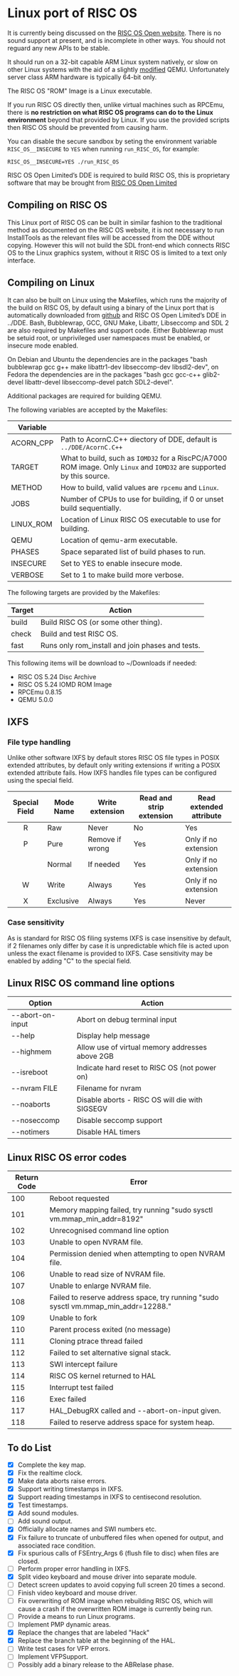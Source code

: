 # Linux port of RISC OS

It is currently being discussed on the [RISC OS Open website](https://www.riscosopen.org/forum/forums/3/topics/9068). There is no sound support at present, and is incomplete in other ways. You should not reguard any new APIs to be stable.

It should run on a 32-bit capable ARM Linux system natively, or slow on other Linux systems with the aid of a slightly [modified](mixed/Linux/Support/qemu_swi.diff) QEMU. Unfortunately server class ARM hardware is typically 64-bit only.

The RISC OS "ROM" Image is a Linux executable.

If you run RISC OS directly then, unlike virtual machines such as RPCEmu, there is **no restriction on what RISC OS programs can do to the Linux environment** beyond that provided by Linux. If you use the provided scripts then RISC OS should be prevented from causing harm.

You can disable the secure sandbox by seting the environment variable `RISC_OS__INSECURE` to `YES` when running `run_RISC_OS`, for example:

```
RISC_OS__INSECURE=YES ./run_RISC_OS
```

RISC OS Open Limited’s DDE is required to build RISC OS, this is proprietary software that may be brought from [RISC OS Open Limited](https://www.riscosopen.org/content/sales/dde)

## Compiling on RISC OS

This Linux port of RISC OS can be built in similar fashion to the traditional method as documented on the RISC OS website, it is not necessary to run InstallTools as the relevant files will be accessed from the DDE without copying. However this will not build the SDL front-end which connects RISC OS to the Linux graphics system, without it RISC OS is limited to a text only interface.

## Compiling on Linux

It can also be built on Linux using the Makefiles, which runs the majority of the build on RISC OS, by default using a binary of the Linux port that is automatically downloaded from [github](https://github.com/TimothyEBaldwin/RO_Linux) and RISC OS Open Limited’s DDE in ../DDE. Bash, Bubblewrap, GCC, GNU Make, Libattr, Libseccomp and SDL 2 are also required by Makefiles and support code. Either Bubblewrap must be setuid root, or unprivileged user namespaces must be enabled, or insecure mode enabled.

On Debian and Ubuntu the dependencies are in the packages "bash bubblewrap gcc g++ make libattr1-dev libseccomp-dev libsdl2-dev", on Fedora the dependencies are in the packages "bash gcc gcc-c++ glib2-devel libattr-devel libseccomp-devel patch SDL2-devel".

Additional packages are required for building QEMU.

The following variables are accepted by the Makefiles:

| Variable   | |
| ---        | ---    |
| ACORN_CPP  | Path to AcornC.C++ diectory of DDE, default is `../DDE/AcornC.C++`
| TARGET     | What to build, such as `IOMD32` for a RiscPC/A7000 ROM image. Only `Linux` and `IOMD32` are supported by this source. |
| METHOD     | How to build, valid values are `rpcemu` and `Linux`. |
| JOBS       | Number of CPUs to use for building, if 0 or unset build sequentially. |
| LINUX_ROM  | Location of Linux RISC OS executable to use for building. |
| QEMU       | Location of qemu-arm executable. |
| PHASES     | Space separated list of build phases to run. |
| INSECURE   | Set to YES to enable insecure mode. |
| VERBOSE    | Set to 1 to make build more verbose. |

The following targets are provided by the Makefiles:

| Target | Action |
| ---    | ---    |
| build  | Build RISC OS (or some other thing). |
| check  | Build and test RISC OS. |
| fast   | Runs only rom_install and join phases and tests. |

This following items will be download to ~/Downloads if needed:
* RISC OS 5.24 Disc Archive
* RISC OS 5.24 IOMD ROM Image
* RPCEmu 0.8.15
* QEMU 5.0.0

## IXFS

### File type handling

Unlike other software IXFS by default stores RISC OS file types in POSIX extended attributes, by default only writing extensions if writing a POSIX extended attribute fails. How IXFS handles file types can be configured using the special field.

| Special Field | Mode Name | Write extension | Read and strip extension | Read extended attribute |
|     :---:     | ---       | ---             | ---                      | ---                     |
|       R       | Raw       | Never           | No                       | Yes                     |
|       P       | Pure      | Remove if wrong | Yes                      | Only if no extension    |
|               | Normal    | If needed       | Yes                      | Only if no extension    |
|       W       | Write     | Always          | Yes                      | Only if no extension    |
|       X       | Exclusive | Always          | Yes                      | Never                   |

### Case sensitivity

As is standard for RISC OS filing systems IXFS is case insensitive by default, if 2 filenames only differ by case it is unpredictable which file is acted upon unless the exact filename is provided to IXFS. Case sensitivity may be enabled by adding "C" to the special field.

## Linux RISC OS command line options

| Option           | Action                                          |
| ---              | ---                                             |
| --abort-on-input | Abort on debug terminal input                   |
| --help           | Display help message                            |
| --highmem        | Allow use of virtual memory addresses above 2GB |
| --isreboot       | Indicate hard reset to RISC OS (not power on)   |
| --nvram FILE     | Filename for nvram                              |
| --noaborts       | Disable aborts - RISC OS will die with SIGSEGV  |
| --noseccomp      | Disable seccomp support                         |
| --notimers       | Disable HAL timers                              |

## Linux RISC OS error codes

| Return Code | Error |
| ---         | ---   |
|     100     | Reboot requested |
|     101     | Memory mapping failed, try running "sudo sysctl vm.mmap_min_addr=8192" |
|     102     | Unrecognised command line option |
|     103     | Unable to open NVRAM file. |
|     104     | Permission denied when attempting to open NVRAM file. |
|     106     | Unable to read size of NVRAM file. |
|     107     | Unable to enlarge NVRAM file. |
|     108     | Failed to reserve address space, try running "sudo sysctl vm.mmap_min_addr=12288." |
|     109     | Unable to fork |
|     110     | Parent process exited (no message) |
|     111     | Cloning ptrace thread failed |
|     112     | Failed to set alternative signal stack. |
|     113     | SWI intercept failure |
|     114     | RISC OS kernel returned to HAL |
|     115     | Interrupt test failed |
|     116     | Exec failed |
|     117     | HAL_DebugRX called and --abort-on-input given. |
|     118     | Failed to reserve address space for system heap. |


## To do List

- [x] Complete the key map.
- [x] Fix the realtime clock.
- [x] Make data aborts raise errors.
- [x] Support writing timestamps in IXFS.
- [x] Support reading timestamps in IXFS to centisecond resolution.
- [x] Test timestamps.
- [x] Add sound modules.
- [ ] Add sound output.
- [x] Officially allocate names and SWI numbers etc.
- [x] Fix failure to truncate of unbuffered files when opened for output, and associated race condition.
- [x] Fix spurious calls of FSEntry_Args 6 (flush file to disc) when files are closed.
- [ ] Perform proper error handling in IXFS.
- [x] Split video keyboard and mouse driver into separate module.
- [ ] Detect screen updates to avoid copying full screen 20 times a second.
- [ ] Finish video keyboard and mouse driver.
- [ ] Fix overwriting of ROM image when rebuilding RISC OS, which will cause a crash if the overwritten ROM image is currently being run.
- [ ] Provide a means to run Linux programs.
- [ ] Implement PMP dynamic areas.
- [x] Replace the changes that are labeled "Hack"
- [x] Replace the branch table at the beginning of the HAL.
- [ ] Write test cases for VFP errors.
- [ ] Implement VFPSupport.
- [ ] Possibly add a binary release to the ABRelase phase.
